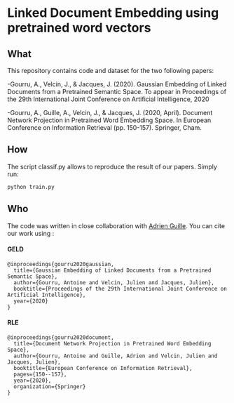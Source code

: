 # Linked Document Embedding using pretrained word vectors

## What

This repository contains code and dataset for the two following papers:

-Gourru, A., Velcin, J., & Jacques, J. (2020). Gaussian Embedding of Linked Documents from a Pretrained Semantic Space. To appear in Proceedings of the 29th International Joint Conference on Artificial Intelligence, 2020

-Gourru, A., Guille, A., Velcin, J., & Jacques, J. (2020, April). Document Network Projection in Pretrained Word Embedding Space. In European Conference on Information Retrieval (pp. 150-157). Springer, Cham.

## How

The script classif.py allows to reproduce the result of our papers. Simply run:

```bash
python train.py
```

## Who

The code was written in close collaboration with [Adrien Guille](http://mediamining.univ-lyon2.fr/people/guille/). You can cite our work using :

#### GELD

```
@inproceedings{gourru2020gaussian,
  title={Gaussian Embedding of Linked Documents from a Pretrained Semantic Space},
  author={Gourru, Antoine and Velcin, Julien and Jacques, Julien},
  booktitle={Proceedings of the 29th International Joint Conference on Artificial Intelligence},
  year={2020}
}
```

#### RLE

```
@inproceedings{gourru2020document,
  title={Document Network Projection in Pretrained Word Embedding Space},
  author={Gourru, Antoine and Guille, Adrien and Velcin, Julien and Jacques, Julien},
  booktitle={European Conference on Information Retrieval},
  pages={150--157},
  year={2020},
  organization={Springer}
}
```
